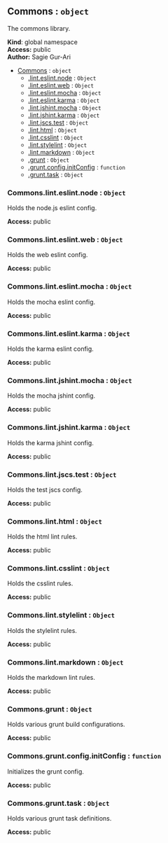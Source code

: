 <a name="Commons"></a>

## Commons : <code>object</code>
The commons library.

**Kind**: global namespace  
**Access:** public  
**Author:** Sagie Gur-Ari  

* [Commons](#Commons) : <code>object</code>
    * [.lint.eslint.node](#Commons.lint.eslint.node) : <code>Object</code>
    * [.lint.eslint.web](#Commons.lint.eslint.web) : <code>Object</code>
    * [.lint.eslint.mocha](#Commons.lint.eslint.mocha) : <code>Object</code>
    * [.lint.eslint.karma](#Commons.lint.eslint.karma) : <code>Object</code>
    * [.lint.jshint.mocha](#Commons.lint.jshint.mocha) : <code>Object</code>
    * [.lint.jshint.karma](#Commons.lint.jshint.karma) : <code>Object</code>
    * [.lint.jscs.test](#Commons.lint.jscs.test) : <code>Object</code>
    * [.lint.html](#Commons.lint.html) : <code>Object</code>
    * [.lint.csslint](#Commons.lint.csslint) : <code>Object</code>
    * [.lint.stylelint](#Commons.lint.stylelint) : <code>Object</code>
    * [.lint.markdown](#Commons.lint.markdown) : <code>Object</code>
    * [.grunt](#Commons.grunt) : <code>Object</code>
    * [.grunt.config.initConfig](#Commons.grunt.config.initConfig) : <code>function</code>
    * [.grunt.task](#Commons.grunt.task) : <code>Object</code>

<a name="Commons.lint.eslint.node"></a>

### Commons.lint.eslint.node : <code>Object</code>
Holds the node.js eslint config.

**Access:** public  
<a name="Commons.lint.eslint.web"></a>

### Commons.lint.eslint.web : <code>Object</code>
Holds the web eslint config.

**Access:** public  
<a name="Commons.lint.eslint.mocha"></a>

### Commons.lint.eslint.mocha : <code>Object</code>
Holds the mocha eslint config.

**Access:** public  
<a name="Commons.lint.eslint.karma"></a>

### Commons.lint.eslint.karma : <code>Object</code>
Holds the karma eslint config.

**Access:** public  
<a name="Commons.lint.jshint.mocha"></a>

### Commons.lint.jshint.mocha : <code>Object</code>
Holds the mocha jshint config.

**Access:** public  
<a name="Commons.lint.jshint.karma"></a>

### Commons.lint.jshint.karma : <code>Object</code>
Holds the karma jshint config.

**Access:** public  
<a name="Commons.lint.jscs.test"></a>

### Commons.lint.jscs.test : <code>Object</code>
Holds the test jscs config.

**Access:** public  
<a name="Commons.lint.html"></a>

### Commons.lint.html : <code>Object</code>
Holds the html lint rules.

**Access:** public  
<a name="Commons.lint.csslint"></a>

### Commons.lint.csslint : <code>Object</code>
Holds the csslint rules.

**Access:** public  
<a name="Commons.lint.stylelint"></a>

### Commons.lint.stylelint : <code>Object</code>
Holds the stylelint rules.

**Access:** public  
<a name="Commons.lint.markdown"></a>

### Commons.lint.markdown : <code>Object</code>
Holds the markdown lint rules.

**Access:** public  
<a name="Commons.grunt"></a>

### Commons.grunt : <code>Object</code>
Holds various grunt build configurations.

**Access:** public  
<a name="Commons.grunt.config.initConfig"></a>

### Commons.grunt.config.initConfig : <code>function</code>
Initializes the grunt config.

**Access:** public  
<a name="Commons.grunt.task"></a>

### Commons.grunt.task : <code>Object</code>
Holds various grunt task definitions.

**Access:** public  
